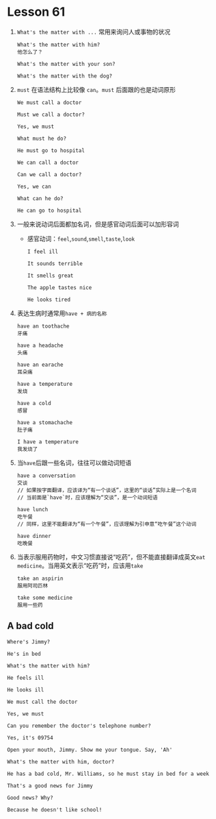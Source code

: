 # Lesson 61

1. `What's the matter with ...` 常用来询问人或事物的状况

   ```
   What's the matter with him?
   他怎么了？

   What's the matter with your son?

   What's the matter with the dog?
   ```

2. `must` 在语法结构上比较像 `can`。`must` 后面跟的也是动词原形

   ```
   We must call a doctor

   Must we call a doctor?

   Yes, we must

   What must he do?

   He must go to hospital
   ```

   ```
   We can call a doctor

   Can we call a doctor?

   Yes, we can

   What can he do?

   He can go to hospital
   ```

3. 一般来说动词后面都加名词，但是感官动词后面可以加形容词

   - 感官动词：`feel`,`sound`,`smell`,`taste`,`look`

     ```
     I feel ill

     It sounds terrible

     It smells great

     The apple tastes nice

     He looks tired
     ```

4. 表达生病时通常用`have + 病的名称`

   ```
   have an toothache
   牙痛

   have a headache
   头痛

   have an earache
   耳朵痛

   have a temperature
   发烧

   have a cold
   感冒

   have a stomachache
   肚子痛

   I have a temperature
   我发烧了
   ```

5. 当`have`后跟一些名词，往往可以做动词短语

   ```
   have a conversation
   交谈
   // 如果按字面翻译，应该译为“有一个谈话”，这里的“谈话”实际上是一个名词
   // 当前面是`have`时，应该理解为“交谈”，是一个动词短语

   have lunch
   吃午餐
   // 同样，这里不能翻译为“有一个午餐”，应该理解为引申意“吃午餐”这个动词

   have dinner
   吃晚餐
   ```

6. 当表示服用药物时，中文习惯直接说“吃药”，但不能直接翻译成英文`eat medicine`。当用英文表示“吃药”时，应该用`take`

   ```
   take an aspirin
   服用阿司匹林

   take some medicine
   服用一些药
   ```

## A bad cold

```
Where's Jimmy?

He's in bed

What's the matter with him?

He feels ill

He looks ill

We must call the doctor

Yes, we must

Can you remember the doctor's telephone number?

Yes, it's 09754

Open your mouth, Jimmy. Show me your tongue. Say, 'Ah'

What's the matter with him, doctor?

He has a bad cold, Mr. Williams, so he must stay in bed for a week

That's a good news for Jimmy

Good news? Why?

Because he doesn't like school!
```
